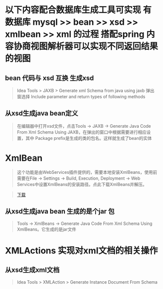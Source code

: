 # 以下内容配合数据库生成工具可实现 有数据库 mysql >> bean >> xsd >> xmlbean >> xml 的过程 搭配spring 内容协商视图解析器可以实现不同返回结果的视图

## bean 代码与 xsd 互换 生成xsd
> Idea Tools > JAXB > Generate xml Schema from java using jaxb 弹出窗选择 Include parameter and return types of following methods

## 从xsd生成java bean定义
> 在编辑器中打开xsd文件，点击Tools -> JAXB -> Generate Java Code From Xml Schema Using JAXB，在弹出的窗口中根据需要进行相应设置，其中 Package prefix是生成的类的包名。这样就生成了bean的实体

# XmlBean
> 这个功能是由WebServices插件提供的，需要本地安装XmlBeans，使用前需要在File -> Settings -> Build, Execution, Deployment -> Web Services中设置XmlBeans的安装路径。点此下载XmlBeans并解压。

> [下载](http://archive.apache.org/dist/xmlbeans/binaries/xmlbeans-2.6.0.zip)


## 从xsd生成java bean 生成的是个jar 包

> Tools -> XmlBeans -> Generate Java Code From Xml Schema Using XmlBeans。它生成的是jar文件

# XMLActions 实现对xml文档的相关操作

## 从xsd生成xml文档

> Idea Tools > XMLAction > Generate Instance Document From Schema